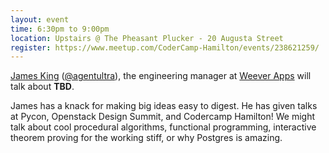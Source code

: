 ```yaml
---
layout: event
time: 6:30pm to 9:00pm
location: Upstairs @ The Pheasant Plucker - 20 Augusta Street
register: https://www.meetup.com/CoderCamp-Hamilton/events/238621259/
---
```


[James King](http://agentultra.com) ([@agentultra](http://www.twitter.com/agentultra)), the engineering manager at [Weever Apps](https://weeverapps.com/) will talk about **TBD**.

James has a knack for making big ideas easy to digest. He has given talks at Pycon, Openstack Design Summit, and Codercamp Hamilton! We might talk about cool procedural algorithms, functional programming, interactive theorem proving for the working stiff, or why Postgres is amazing.
